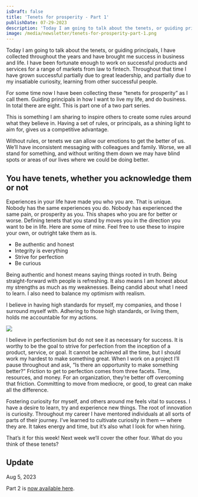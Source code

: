 ```yaml
---
isDraft: false
title: 'Tenets for prosperity - Part 1'
publishDate: 07-29-2023
description: 'Today I am going to talk about the tenets, or guiding principals, I have collected throughout the years and have brought me success in business and life. I have been fortunate enough to work on successful products and services for a range of markets from law to fintech...'
image: /media/newsletter/tenets-for-prosperity-part-1.png
---
```


<p>Today I am going to talk about the tenets, or guiding principals, I have collected throughout the years and have brought me success in business and life. I have been fortunate enough to work on successful products and services for a range of markets from law to fintech. Throughout that time I have grown successful partially due to great leadership, and partially due to my insatiable curiosity, learning from other successful people.</p>
<p>For some time now I have been collecting these “tenets for prosperity” as I call them. Guiding principals in how I want to live my life, and do business. In total there are eight. This is part one of a two part series.</p>
<p>This is something I am sharing to inspire others to create some rules around what they believe in. Having a set of rules, or principals, as a shining light to aim for, gives us a competitive advantage.</p>
<p>Without rules, or tenets we can allow our emotions to get the better of us. We’ll have inconsistent messaging with colleagues and family. Worse, we all stand for something, and without writing them down we may have blind spots or areas of our lives where we could be doing better.</p>
<h2>You have tenets, whether you acknowledge them or not</h2>
<p>Experiences in your life have made you who you are. That is unique. Nobody has the same experiences you do. Nobody has experienced the same pain, or prosperity as you. This shapes who you are for better or worse. Defining tenets that you stand by moves you in the direction you want to be in life. Here are some of mine. Feel free to use these to inspire your own, or outright take them as is.</p>
<ul>
<li>Be authentic and honest</li>
<li>Integrity is everything</li>
<li>Strive for perfection</li>
<li>Be curious</li>
</ul>
<p>Being authentic and honest means saying things rooted in truth. Being straight-forward with people is refreshing. It also means I am honest about my strengths as much as my weaknesses. Being candid about what I need to learn. I also need to balance my optimism with realism.</p>
<p>I believe in having high standards for myself, my companies, and those I surround myself with. Adhering to those high standards, or living them, holds me accountable for my actions.</p>
<img src="/media/newsletter/warren-buffett-quote.png">
<p>I believe in perfectionism but do not see it as necessary for success. It is worthy to be the goal to strive for perfection from the inception of a product, service, or goal. It cannot be achieved all the time, but I should work my hardest to make something great. When I work on a project I’ll pause throughout and ask, “Is there an opportunity to make something better?” Friction to get to perfection comes from three facets. Time, resources, and money. For an organization, they’re better off overcoming that friction. Committing to move from mediocre, or good, to great can make all the difference.</p>
<p>Fostering curiosity for myself, and others around me feels vital to success. I have a desire to learn, try and experience new things. The root of innovation is curiosity. Throughout my career I have mentored individuals at all sorts of parts of their journey. I’ve learned to cultivate curiosity in them — where they are. It takes energy and time, but it’s also what I look for when hiring.</p>
<p>That’s it for this week! Next week we’ll cover the other four. What do you think of these tenets?</p>
<h2>Update</h2>
<p class="text-step-000 mt-2xs">Aug 5, 2023</p>
<p>Part 2 is <a href="/blog/tenets-for-prosperity-part-2/">now available here</a>.</p>
